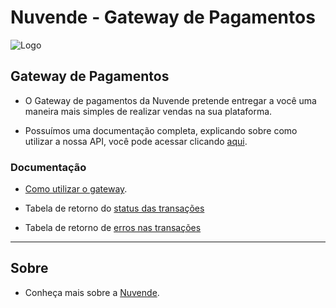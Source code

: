 # Nuvende - Gateway de Pagamentos

![Logo](https://www.nuvende.com.br/img/logo.svg)

## Gateway de Pagamentos

 - O Gateway de pagamentos da Nuvende pretende entregar a você uma maneira mais simples de realizar vendas na sua plataforma.

 - Possuímos uma documentação completa, explicando sobre como utilizar a nossa API, você pode acessar clicando [aqui](https://app.swaggerhub.com/apis-docs/Nuvende9/NuvendeGatewayPagamentos/1.0.2).

### Documentação

 - [Como utilizar o gateway](https://app.swaggerhub.com/apis-docs/Nuvende9/NuvendeGatewayPagamentos/1.0.2).

 - Tabela de retorno do [status das transações](https://github.com/nuvende/gateway-pagamentos/blob/master/docs/return-types/transactions/transactions-status.md)

 - Tabela de retorno de [erros nas transações](https://github.com/nuvende/gateway-pagamentos/blob/master/docs/return-types/transactions/transactions-errors.md)

-----

## Sobre

 - Conheça mais sobre a [Nuvende](https://www.nuvende.com.br/).
